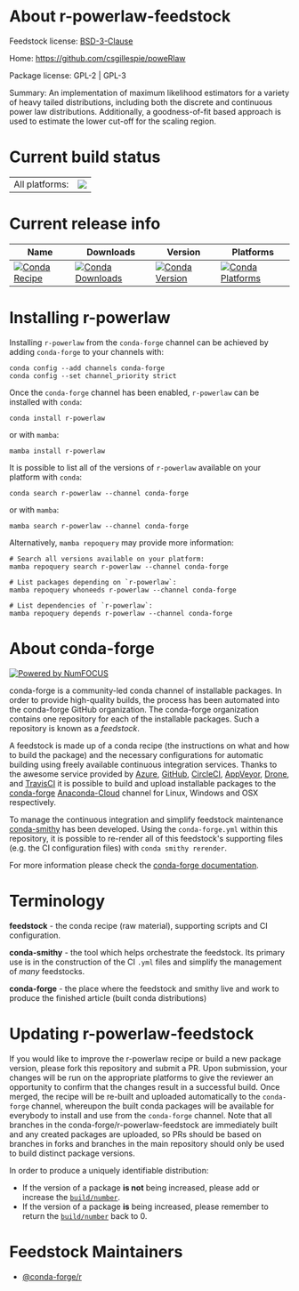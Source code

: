 About r-powerlaw-feedstock
==========================

Feedstock license: [BSD-3-Clause](https://github.com/conda-forge/r-powerlaw-feedstock/blob/main/LICENSE.txt)

Home: https://github.com/csgillespie/poweRlaw

Package license: GPL-2 | GPL-3

Summary: An implementation of maximum likelihood estimators for a variety of heavy tailed distributions, including both the discrete and continuous power law distributions. Additionally, a goodness-of-fit based approach is used to estimate the lower cut-off for the scaling region.

Current build status
====================


<table><tr><td>All platforms:</td>
    <td>
      <a href="https://dev.azure.com/conda-forge/feedstock-builds/_build/latest?definitionId=3443&branchName=main">
        <img src="https://dev.azure.com/conda-forge/feedstock-builds/_apis/build/status/r-powerlaw-feedstock?branchName=main">
      </a>
    </td>
  </tr>
</table>

Current release info
====================

| Name | Downloads | Version | Platforms |
| --- | --- | --- | --- |
| [![Conda Recipe](https://img.shields.io/badge/recipe-r--powerlaw-green.svg)](https://anaconda.org/conda-forge/r-powerlaw) | [![Conda Downloads](https://img.shields.io/conda/dn/conda-forge/r-powerlaw.svg)](https://anaconda.org/conda-forge/r-powerlaw) | [![Conda Version](https://img.shields.io/conda/vn/conda-forge/r-powerlaw.svg)](https://anaconda.org/conda-forge/r-powerlaw) | [![Conda Platforms](https://img.shields.io/conda/pn/conda-forge/r-powerlaw.svg)](https://anaconda.org/conda-forge/r-powerlaw) |

Installing r-powerlaw
=====================

Installing `r-powerlaw` from the `conda-forge` channel can be achieved by adding `conda-forge` to your channels with:

```
conda config --add channels conda-forge
conda config --set channel_priority strict
```

Once the `conda-forge` channel has been enabled, `r-powerlaw` can be installed with `conda`:

```
conda install r-powerlaw
```

or with `mamba`:

```
mamba install r-powerlaw
```

It is possible to list all of the versions of `r-powerlaw` available on your platform with `conda`:

```
conda search r-powerlaw --channel conda-forge
```

or with `mamba`:

```
mamba search r-powerlaw --channel conda-forge
```

Alternatively, `mamba repoquery` may provide more information:

```
# Search all versions available on your platform:
mamba repoquery search r-powerlaw --channel conda-forge

# List packages depending on `r-powerlaw`:
mamba repoquery whoneeds r-powerlaw --channel conda-forge

# List dependencies of `r-powerlaw`:
mamba repoquery depends r-powerlaw --channel conda-forge
```


About conda-forge
=================

[![Powered by
NumFOCUS](https://img.shields.io/badge/powered%20by-NumFOCUS-orange.svg?style=flat&colorA=E1523D&colorB=007D8A)](https://numfocus.org)

conda-forge is a community-led conda channel of installable packages.
In order to provide high-quality builds, the process has been automated into the
conda-forge GitHub organization. The conda-forge organization contains one repository
for each of the installable packages. Such a repository is known as a *feedstock*.

A feedstock is made up of a conda recipe (the instructions on what and how to build
the package) and the necessary configurations for automatic building using freely
available continuous integration services. Thanks to the awesome service provided by
[Azure](https://azure.microsoft.com/en-us/services/devops/), [GitHub](https://github.com/),
[CircleCI](https://circleci.com/), [AppVeyor](https://www.appveyor.com/),
[Drone](https://cloud.drone.io/welcome), and [TravisCI](https://travis-ci.com/)
it is possible to build and upload installable packages to the
[conda-forge](https://anaconda.org/conda-forge) [Anaconda-Cloud](https://anaconda.org/)
channel for Linux, Windows and OSX respectively.

To manage the continuous integration and simplify feedstock maintenance
[conda-smithy](https://github.com/conda-forge/conda-smithy) has been developed.
Using the ``conda-forge.yml`` within this repository, it is possible to re-render all of
this feedstock's supporting files (e.g. the CI configuration files) with ``conda smithy rerender``.

For more information please check the [conda-forge documentation](https://conda-forge.org/docs/).

Terminology
===========

**feedstock** - the conda recipe (raw material), supporting scripts and CI configuration.

**conda-smithy** - the tool which helps orchestrate the feedstock.
                   Its primary use is in the construction of the CI ``.yml`` files
                   and simplify the management of *many* feedstocks.

**conda-forge** - the place where the feedstock and smithy live and work to
                  produce the finished article (built conda distributions)


Updating r-powerlaw-feedstock
=============================

If you would like to improve the r-powerlaw recipe or build a new
package version, please fork this repository and submit a PR. Upon submission,
your changes will be run on the appropriate platforms to give the reviewer an
opportunity to confirm that the changes result in a successful build. Once
merged, the recipe will be re-built and uploaded automatically to the
`conda-forge` channel, whereupon the built conda packages will be available for
everybody to install and use from the `conda-forge` channel.
Note that all branches in the conda-forge/r-powerlaw-feedstock are
immediately built and any created packages are uploaded, so PRs should be based
on branches in forks and branches in the main repository should only be used to
build distinct package versions.

In order to produce a uniquely identifiable distribution:
 * If the version of a package **is not** being increased, please add or increase
   the [``build/number``](https://docs.conda.io/projects/conda-build/en/latest/resources/define-metadata.html#build-number-and-string).
 * If the version of a package **is** being increased, please remember to return
   the [``build/number``](https://docs.conda.io/projects/conda-build/en/latest/resources/define-metadata.html#build-number-and-string)
   back to 0.

Feedstock Maintainers
=====================

* [@conda-forge/r](https://github.com/conda-forge/r/)

